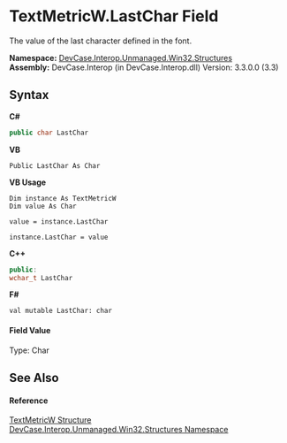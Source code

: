 # TextMetricW.LastChar Field
 

The value of the last character defined in the font.

**Namespace:**&nbsp;<a href="N_DevCase_Interop_Unmanaged_Win32_Structures">DevCase.Interop.Unmanaged.Win32.Structures</a><br />**Assembly:**&nbsp;DevCase.Interop (in DevCase.Interop.dll) Version: 3.3.0.0 (3.3)

## Syntax

**C#**<br />
``` C#
public char LastChar
```

**VB**<br />
``` VB
Public LastChar As Char
```

**VB Usage**<br />
``` VB Usage
Dim instance As TextMetricW
Dim value As Char

value = instance.LastChar

instance.LastChar = value
```

**C++**<br />
``` C++
public:
wchar_t LastChar
```

**F#**<br />
``` F#
val mutable LastChar: char
```


#### Field Value
Type: Char

## See Also


#### Reference
<a href="T_DevCase_Interop_Unmanaged_Win32_Structures_TextMetricW">TextMetricW Structure</a><br /><a href="N_DevCase_Interop_Unmanaged_Win32_Structures">DevCase.Interop.Unmanaged.Win32.Structures Namespace</a><br />